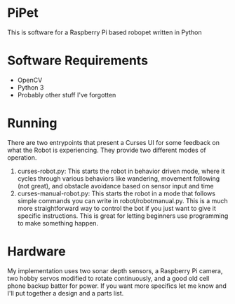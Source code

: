 PiPet
=====
This is software for a Raspberry Pi based robopet written in Python

Software Requirements
=====================
- OpenCV
- Python 3
- Probably other stuff I've forgotten


Running
=======
There are two entrypoints that present a Curses UI for some feedback on what the Robot is experiencing. They provide two different modes of operation.

1. curses-robot.py: This starts the robot in behavior driven mode, where it cycles through various behaviors like wandering, movement following (not great), and obstacle avoidance based on sensor input and time
2. curses-manual-robot.py: This starts the robot in a mode that follows simple commands you can write in robot/robotmanual.py. This is a much more straightforward way to control the bot if you just want to give it specific instructions. This is great for letting beginners use programming to make something happen.

Hardware
========
My implementation uses two sonar depth sensors, a Raspberry Pi camera, two hobby servos modified to rotate continuously, and a good old cell phone backup batter for power. If you want more specifics let me know and I'll put together a design and a parts list.
